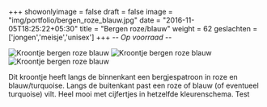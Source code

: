 +++
showonlyimage = false
draft = false
image = "img/portfolio/bergen_roze_blauw.jpg"
date = "2016-11-05T18:25:22+05:30"
title = "Bergen roze/blauw"
weight = 62
geslachten = ['jongen','meisje','unisex']
+++
*-- Op voorraad --*

<!--more-->
![Kroontje bergen roze blauw][1]
![Kroontje bergen roze blauw][2]
![Kroontje bergen roze blauw][3]



Dit kroontje heeft langs de binnenkant een bergjespatroon in roze en blauw/turquoise. Langs de buitenkant past een roze of blauw (of eventueel turquoise) vilt. Heel mooi met cijfertjes in hetzelfde kleurenschema. Test

[1]: /img/portfolio/bergen_roze_blauw.jpg
[2]: /img/portfolio/alternatieven/bergen/bergen_roze_blauw2.jpg
[3]: /img/portfolio/alternatieven/bergen/bergen_roze_blauw3.jpg